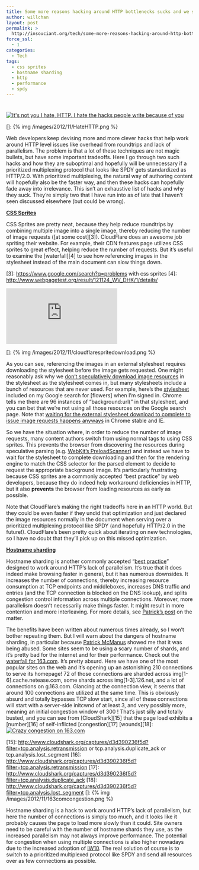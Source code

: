 ```yaml
---
title: Some more reasons hacking around HTTP bottlenecks sucks and we should fix HTTP
author: willchan
layout: post
permalink: >
  http://insouciant.org/tech/some-more-reasons-hacking-around-http-bottlenecks-sucks-and-we-should-fix-http/
force_ssl:
  - 1
categories:
  - Tech
tags:
  - css sprites
  - hostname sharding
  - http
  - performance
  - spdy
---
```

# 

[![It's not you I hate, HTTP. I hate the hacks people write because of you][2]][2]

 []: {% img /images/2012/11/HateHTTP.png %}

Web developers keep devising more and more clever hacks that help work around HTTP level issues like overhead from roundtrips and lack of parallelism. The problem is that a lot of these techniques are not magic bullets, but have some important tradeoffs. Here I go through two such hacks and how they are suboptimal and hopefully will be unnecessary if a prioritized multiplexing protocol that looks like SPDY gets standardized as HTTP/2.0. With prioritized multiplexing, the natural way of authoring content will hopefully also be the faster way, and then these hacks can hopefully fade away into irrelevance. This isn’t an exhaustive list of hacks and why they suck. They’re simply two that I have run into as of late that I haven’t seen discussed elsewhere (but could be wrong).

[**CSS Sprites**][2]

 [2]: https://developers.google.com/speed/docs/best-practices/rtt?hl=en#SpriteImages

CSS Sprites are pretty neat, because they help reduce roundtrips by combining multiple image into a single image, thereby reducing the number of image requests ([at some cost][3]). CloudFlare does an awesome job spriting their website. For example, their CDN features page utilizes CSS sprites to great effect, helping reduce the number of requests. But it’s useful to examine the [waterfall][4] to see how referencing images in the stylesheet instead of the main document can slow things down.

 [3]: https://www.google.com/search?q=problems with css sprites
 [4]: http://www.webpagetest.org/result/121124_WV_DHK/1/details/

[![CloudFlare sprite download][6]][6]

 []: {% img /images/2012/11/cloudflarespritedownload.png %}

As you can see, referencing the images in an external stylesheet requires downloading the stylesheet before the image gets requested. One might reasonably ask why we [don’t speculatively download image resources][6] in the stylesheet as the stylesheet comes in, but many stylesheets include a bunch of resources that are never used. For example, here’s the [stylesheet][7] included on my Google search for [flowers] when I’m signed in. Chrome tells me there are 96 instances of “background:url(” in that stylesheet, and you can bet that we’re not using all those resources on the Google search page. Note that [waiting for the external stylesheet download to complete to issue image requests happens anyways][8] in Chrome stable and IE.

 [6]: https://code.google.com/p/webkit-mirror/source/browse/Source/WebCore/html/parser/CSSPreloadScanner.cpp?r=2e3b7d95ca518663e911b42429ed1c563a7d667c
 [7]: https://plus.google.com/_/apps-static/_/ss/sbw/ver=17b50ogit0knz/am=!uxU9uUXNl_eJBf3iMaRoAqSv6P37yJZlfKGQ22rkk0T2/bf=BA/r=O/rs=AItRSTO79WXIfuvH8yFOtZzYeKhsNUENiw
 [8]: https://insouciant.org/tech/throttling-subresources-before-first-paint/

So we have the situation where, in order to reduce the number of image requests, many content authors switch from using normal  tags to using CSS sprites. This prevents the browser from discovering the  resources during speculative parsing (e.g. [WebKit’s PreloadScanner][9]) and instead we have to wait for the stylesheet to complete downloading and then for the rendering engine to match the CSS selector for the parsed element to decide to request the appropriate background image. It’s particularly frustrating because CSS sprites are a commonly accepted “best practice” by web developers, because they do indeed help workaround deficiencies in HTTP, but it also **prevents** the browser from loading resources as early as possible.

 [9]: http://gent.ilcore.com/2011/01/webkit-preloadscanner.html

Note that CloudFlare’s making the right tradeoffs here in an HTTP world. But they could be even faster if they undid that optimization and just declared the image resources normally in the document when serving over a prioritized multiplexing protocol like SPDY (and hopefully HTTP/2.0 in the future!). CloudFlare’s been pretty quick about iterating on new technologies, so I have no doubt that they’ll pick up on this missed optimization.

[**Hostname sharding**][10]

 [10]: http://https://developers.google.com/speed/docs/best-practices/rtt#ParallelizeDownloads

Hostname sharding is another commonly accepted “[best practice][11]” designed to work around HTTP’s lack of parallelism. It’s true that it does indeed make browsing faster in general, but it has numerous downsides. It increases the number of connections, thereby increasing resource consumption at TCP endpoints and middleboxes, increases DNS traffic and entries (and the TCP connection is blocked on the DNS lookup), and splits congestion control information across multiple connections. Moreover, more parallelism doesn’t necessarily make things faster. It might result in more contention and more interleaving. For more details, see [Patrick’s post][12] on the matter.

 [11]: http://www.stevesouders.com/blog/2009/05/12/sharding-dominant-domains/
 [12]: http://bitsup.blogspot.com/2011/02/http-parallel-connections-firefox.html

The benefits have been written about numerous times already, so I won’t bother repeating them. But I will warn about the dangers of hostname sharding, in particular because [Patrick McManus][13] showed me that it was being abused. Some sites seem to be using a scary number of shards, and it’s pretty bad for the internet and for their performance. Check out the [waterfall for 163.com][14]. It’s pretty absurd. Here we have one of the most popular sites on the web and it’s opening up an astonishing 210 connections to serve its homepage! 72 of those connections are sharded across img[1-6].cache.netease.com, some shards across img[1-3].126.net, and a lot of connections on g.163.com. Glancing at the connection view, it seems that around 100 connections are utilized at the same time. This is obviously absurd and totally bypasses TCP slow start, since all of these connections will start with a server-side initcwnd of at least 3, and very possibly more, meaning an initial congestion window of 300 ! That’s just silly and totally busted, and you can see from [CloudShark][15] that the page load exhibits a [number][16] of self-inflicted [congestion][17] [wounds][18]:[![Crazy congestion on 163.com][20]][20]

 [13]: https://plus.google.com/100166083286297802191
 [14]: http://www.webpagetest.org/result/121124_V6_ART/1/details/
 [15]: http://www.cloudshark.org/captures/d3d390236f5d?filter=tcp.analysis.retransmission or tcp.analysis.duplicate_ack or tcp.analysis.lost_segment
 [16]: http://www.cloudshark.org/captures/d3d390236f5d?filter=tcp.analysis.retransmission
 [17]: http://www.cloudshark.org/captures/d3d390236f5d?filter=tcp.analysis.duplicate_ack
 [18]: http://www.cloudshark.org/captures/d3d390236f5d?filter=tcp.analysis.lost_segment
 []: {% img /images/2012/11/163comcongestion.png %}

Hostname sharding is a hack to work around HTTP’s lack of parallelism, but here the number of connections is simply too much, and it looks like it probably causes the page to load more slowly than it could. Site owners need to be careful with the number of hostname shards they use, as the increased parallelism may not always improve performance. The potential for congestion when using multiple connections is also higher nowadays due to the increased adoption of [IW10][20]. The real solution of course is to switch to a prioritized multiplexed protocol like SPDY and send all resources over as few connections as possible.

 [20]: https://developers.google.com/speed/protocols/tcpm-IW10